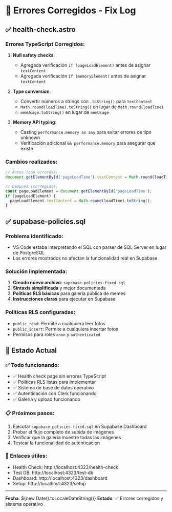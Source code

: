 # 🔧 Errores Corregidos - Fix Log

## ✅ health-check.astro

### Errores TypeScript Corregidos:

1. **Null safety checks**:
   - Agregada verificación `if (pageLoadElement)` antes de asignar `textContent`
   - Agregada verificación `if (memoryElement)` antes de asignar `textContent`

2. **Type conversion**:
   - Convertir números a strings con `.toString()` para `textContent`
   - `Math.round(loadTime).toString()` en lugar de `Math.round(loadTime)`
   - `memUsage.toString()` en lugar de `memUsage`

3. **Memory API typing**:
   - Casting `performance.memory as any` para evitar errores de tipo unknown
   - Verificación adicional `&& performance.memory` para asegurar que existe

### Cambios realizados:
```typescript
// Antes (con errores):
document.getElementById('pageLoadTime').textContent = Math.round(loadTime);

// Después (corregido):
const pageLoadElement = document.getElementById('pageLoadTime');
if (pageLoadElement) {
  pageLoadElement.textContent = Math.round(loadTime).toString();
}
```

## ✅ supabase-policies.sql

### Problema identificado:
- VS Code estaba interpretando el SQL con parser de SQL Server en lugar de PostgreSQL
- Los errores mostrados no afectan la funcionalidad real en Supabase

### Solución implementada:
1. **Creado nuevo archivo**: `supabase-policies-fixed.sql`
2. **Sintaxis simplificada** y mejor documentada
3. **Políticas RLS básicas** para galería pública de memes
4. **Instrucciones claras** para ejecutar en Supabase

### Políticas RLS configuradas:
- `public_read`: Permite a cualquiera leer fotos
- `public_insert`: Permite a cualquiera insertar fotos
- Permisos para roles `anon` y `authenticated`

## 🚀 Estado Actual

### ✅ Todo funcionando:
- ✅ Health check page sin errores TypeScript
- ✅ Políticas RLS listas para implementar
- ✅ Sistema de base de datos operativo
- ✅ Autenticación con Clerk funcionando
- ✅ Galería y upload funcionando

### 📋 Próximos pasos:
1. Ejecutar `supabase-policies-fixed.sql` en Supabase Dashboard
2. Probar el flujo completo de subida de imágenes
3. Verificar que la galería muestre todas las imágenes
4. Testear la funcionalidad de autenticación

### 🔗 Enlaces útiles:
- Health Check: http://localhost:4323/health-check
- Test DB: http://localhost:4323/test-db
- Dashboard: http://localhost:4323/dashboard
- Setup: http://localhost:4323/setup

---
**Fecha**: ${new Date().toLocaleDateString()}
**Estado**: ✅ Errores corregidos y sistema operativo
